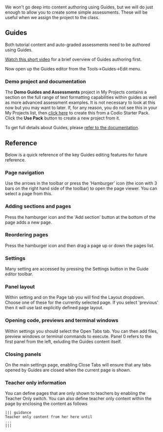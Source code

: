 We won't go deep into content authoring using Guides, but we will do just enough to allow you to create some simple assessments. These will be useful when we assign the project to the class.

## Guides
Both tutorial content and auto-graded assessments need to be authored using Guides.

[Watch this short video](https://vimeo.com/200593228) for a brief overview of Guides authoring first.

Now open up the Guides editor from the Tools->Guides->Edit menu.

### Demo project and documentation
The **Demo Guides and Assessments** project in My Projects contains a section on the full range of text formatting capabilities within guides as well as more advanced assessment examples. It is not necessary to look at this now but you may want to later. If, for any reason, you do not see this in your My Projects list, then [click here](https://codio.com/home/starter-packs/cc68d38b-b0ea-4825-9814-46a3594c2b11/) to create this from a Codio Starter Pack. Click the **Use Pack** button to create a new project from it.

To get full details about Guides, please [refer to the documentation](https://codio.com/docs/content/authoring/).

## Reference
Below is a quick reference of the key Guides editing features for future reference.

### Page navigation
Use the arrows in the toolbar or press the 'Hamburger' icon (the icon with 3 bars on the right hand side of the toolbar) to open the page viewer. You can select a page from this.

### Adding sections and pages
Press the hamburger icon and the 'Add section' button at the bottom of the page adds a new page. 

### Reordering pages
Press the hamburger icon and then drag a page up or down the pages list.

### Settings
Many setting are accessed by pressing the Settings button in the Guide editor toolbar.

### Panel layout
Within setting and on the Page tab you will find the Layout dropdown. Choose one of these for the currently selected page. If you select 'previous' then it will use last explicitly defined page layout.

### Opening code, previews and terminal windows
Within settings you should select the Open Tabs tab. You can then add files, preview windows or terminal commands to execute. Panel 0 refers to the first panel from the left, exluding the Guides content itself.

### Closing panels
On the main settings page, enabling Close Tabs will ensure that any tabs opened by Guides are closed when the current page is shown.

### Teacher only information
You can define pages that are only shown to teachers by enabling the Teacher Only switch. You can also define teacher only content within the page by enclosing the content as follows

```
||| guidance
Teacher only content from her here until
...
|||
```
